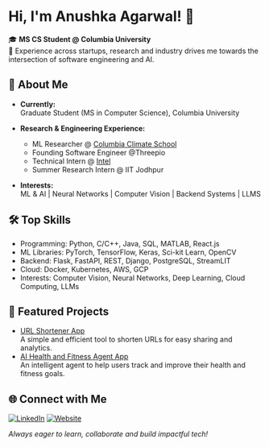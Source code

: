 # Hi, I'm Anushka Agarwal! 👋

🎓 **MS CS Student @ Columbia University**  
🌱 Experience across startups, research and industry drives me towards the intersection of software engineering and AI.


## 🚀 About Me

- **Currently:**  
  Graduate Student (MS in Computer Science), Columbia University  
- **Research & Engineering Experience:**  
  - ML Researcher @ [Columbia Climate School](https://www.climate.columbia.edu/)
  - Founding Software Engineer @Threepio
  - Technical Intern @ [Intel](https://www.intel.com/content/www/us/en/homepage.html)
  - Summer Research Intern @ IIT Jodhpur

- **Interests:**  
   ML & AI | Neural Networks | Computer Vision | Backend Systems | LLMS


## 🛠️ Top Skills

- Programming: Python, C/C++, Java, SQL, MATLAB, React.js
- ML Libraries: PyTorch, TensorFlow, Keras, Sci-kit Learn, OpenCV
- Backend: Flask, FastAPI, REST, Django, PostgreSQL, StreamLIT
- Cloud: Docker, Kubernetes, AWS, GCP
- Interests: Computer Vision, Neural Networks, Deep Learning, Cloud Computing, LLMs


## 🌟 Featured Projects

- [URL Shortener App](https://github.com/anushka24agarwal/url-shortener)  
  A simple and efficient tool to shorten URLs for easy sharing and analytics.
- [AI Health and Fitness Agent App](https://github.com/anushka24agarwal/AI_Fitness_Agent)  
  An intelligent agent to help users track and improve their health and fitness goals.


## 🌐 Connect with Me

[![LinkedIn](https://img.shields.io/badge/LinkedIn-blue?style=flat&logo=linkedin)](https://www.linkedin.com/in/anushkaagarwal24/)
[![Website](https://img.shields.io/badge/Website-visit-brightgreen?style=flat&logo=google-chrome)](https://anushka24agarwal.github.io/)


_Always eager to learn, collaborate and build impactful tech!_


<!--
**anushka24agarwal/anushka24agarwal** is a ✨ _special_ ✨ repository because its `README.md` (this file) appears on your GitHub profile.

Here are some ideas to get you started:

- 🔭 I’m currently working on ...
- 🌱 I’m currently learning ...
- 👯 I’m looking to collaborate on ...
- 🤔 I’m looking for help with ...
- 💬 Ask me about ...
- 📫 How to reach me: ...
- 😄 Pronouns: ...
- ⚡ Fun fact: ...
-->
